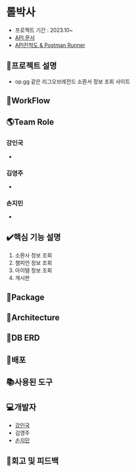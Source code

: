 # 롤박사
* 프로젝트 기간 : 2023.10~
* [API 문서]()
* [API진척도 & Postman Runner]()

## 📑프로젝트 설명
* op.gg 같은 리그오브레전드 소환서 정보 조회 사이트

## 📑WorkFlow

## 🌎Team Role
### 강인국
* 
### 김영주
* 
### 손지민
* 

## ✔️핵심 기능 설명
1. 소환사 정보 조회
2. 챔피언 정보 조회
3. 아이템 정보 조회
4. 게시판

## 📘Package

## 📗Architecture

## 📙DB ERD

## 📕배포

## 📚사용된 도구

## 💻개발자
* [강인국](https://github.com/kanginkug)
* 김영주
* [손지민](https://github.com/s0nnyday)

## 🏢회고 및 피드백

